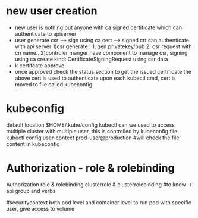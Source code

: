 # new user creation

* new user is nothing but anyone with ca signed certificate which can authenticate to apiserver
* user generate csr --> sign using ca cert --> signed crt can authenticate with api server
    1)csr generate : 1. gen privatekey/pub 2. csr request with  cn name..
    2)controler manger have component to manage csr, signing using ca
      create kind: CertificateSigningRequest using csr data
* k certifcate approve <csr-name>
* once approved check the status section to get the issued certificate
the above cert is used to authenticate upon each kubectl cmd, cert is moved to file called kubeconfig

# kubeconfig
default location $HOME/.kube/config
kubectl can we used to access multiple cluster with multiple user, this is controlled by kubeconfig file
kubectl config user-context prod-user@production #will check the file content in kubeconfig

# Authorization - role & rolebinding
Authorization
role & rolebinding
clusterrole & clusterrolebinding
#to know -> api group and verbs

#securitycontext
both pod level and container level 
to run pod with specific user, give access to volume 